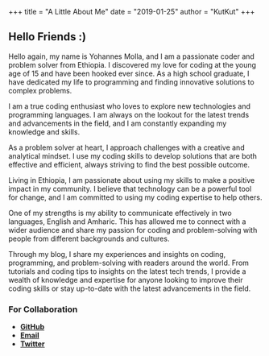 +++
title = "A Little About Me"
date = "2019-01-25"
author = "KutKut"
+++

## Hello Friends :)

Hello again, my name is Yohannes Molla, and I am a passionate coder and problem solver from Ethiopia. I discovered my love for coding at the young age of 15 and have been hooked ever since. As a high school graduate, I have dedicated my life to programming and finding innovative solutions to complex problems.

I am a true coding enthusiast who loves to explore new technologies and programming languages. I am always on the lookout for the latest trends and advancements in the field, and I am constantly expanding my knowledge and skills.

As a problem solver at heart, I approach challenges with a creative and analytical mindset. I use my coding skills to develop solutions that are both effective and efficient, always striving to find the best possible outcome.

Living in Ethiopia, I am passionate about using my skills to make a positive impact in my community. I believe that technology can be a powerful tool for change, and I am committed to using my coding expertise to help others.

One of my strengths is my ability to communicate effectively in two languages, English and Amharic. This has allowed me to connect with a wider audience and share my passion for coding and problem-solving with people from different backgrounds and cultures.

Through my blog, I share my experiences and insights on coding, programming, and problem-solving with readers around the world. From tutorials and coding tips to insights on the latest tech trends, I provide a wealth of knowledge and expertise for anyone looking to improve their coding skills or stay up-to-date with the latest advancements in the field.

### For Collaboration

- [**GitHub**](https://github.com/kuthathwe)
- [**Email**](yohann3smolla@gmail.com)
- [**Twitter**](https://twitter.com/kuthathwe)

